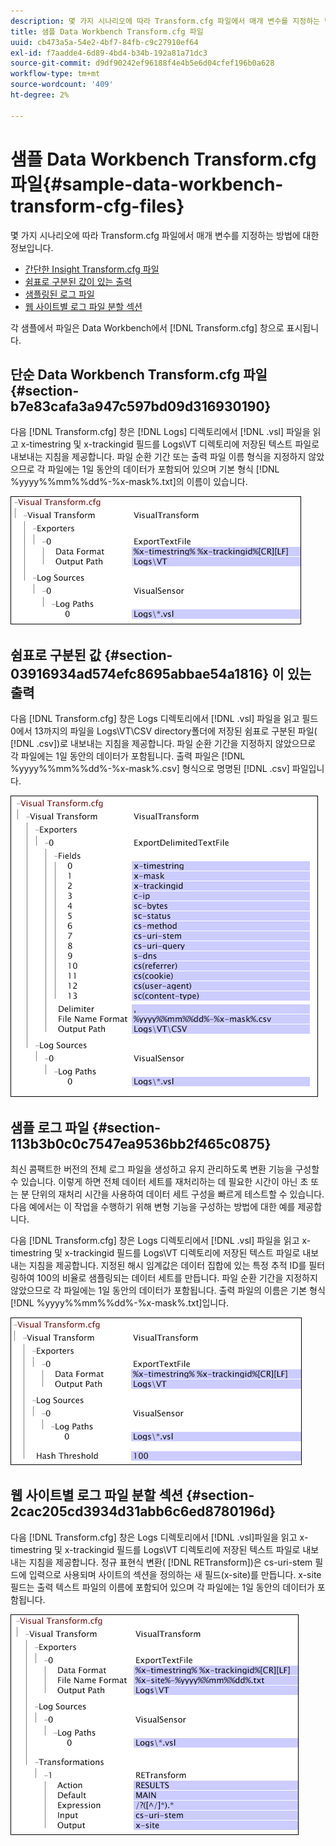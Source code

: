 ```yaml
---
description: 몇 가지 시나리오에 따라 Transform.cfg 파일에서 매개 변수를 지정하는 방법에 대한 정보입니다.
title: 샘플 Data Workbench Transform.cfg 파일
uuid: cb473a5a-54e2-4bf7-84fb-c9c27910ef64
exl-id: f7aadde4-6d89-4bd4-b34b-192a81a71dc3
source-git-commit: d9df90242ef96188f4e4b5e6d04cfef196b0a628
workflow-type: tm+mt
source-wordcount: '409'
ht-degree: 2%

---
```


# 샘플 Data Workbench Transform.cfg 파일{#sample-data-workbench-transform-cfg-files}

몇 가지 시나리오에 따라 Transform.cfg 파일에서 매개 변수를 지정하는 방법에 대한 정보입니다.

* [간단한 Insight Transform.cfg 파일](../../../../../home/c-dataset-const-proc/c-transf-func/c-config-files-transf/t-ins-transf-file/c-sample-transf-files.md#section-b7e83cafa3a947c597bd09d316930190)
* [쉼표로 구분된 값이 있는 출력](../../../../../home/c-dataset-const-proc/c-transf-func/c-config-files-transf/t-ins-transf-file/c-sample-transf-files.md#section-03916934ad574efc8695abbae54a1816)
* [샘플링된 로그 파일](../../../../../home/c-dataset-const-proc/c-transf-func/c-config-files-transf/t-ins-transf-file/c-sample-transf-files.md#section-113b3b0c0c7547ea9536bb2f465c0875)
* [웹 사이트별 로그 파일 분할 섹션](../../../../../home/c-dataset-const-proc/c-transf-func/c-config-files-transf/t-ins-transf-file/c-sample-transf-files.md#section-2cac205cd3934d31abb6c6ed8780196d)

각 샘플에서 파일은 Data Workbench에서 [!DNL Transform.cfg] 창으로 표시됩니다.

## 단순 Data Workbench Transform.cfg 파일 {#section-b7e83cafa3a947c597bd09d316930190}

다음 [!DNL Transform.cfg] 창은 [!DNL Logs] 디렉토리에서 [!DNL .vsl] 파일을 읽고 x-timestring 및 x-trackingid 필드를 Logs\VT 디렉토리에 저장된 텍스트 파일로 내보내는 지침을 제공합니다. 파일 순환 기간 또는 출력 파일 이름 형식을 지정하지 않았으므로 각 파일에는 1일 동안의 데이터가 포함되어 있으며 기본 형식 [!DNL %yyyy%%mm%%dd%-%x-mask%.txt]의 이름이 있습니다.

![](assets/cfg_VisualTransform_SimpleExample.png)

## 쉼표로 구분된 값 {#section-03916934ad574efc8695abbae54a1816} 이 있는 출력

다음 [!DNL Transform.cfg] 창은 Logs 디렉토리에서 [!DNL .vsl] 파일을 읽고 필드 0에서 13까지의 파일을 Logs\VT\CSV directory폴더에 저장된 쉼표로 구분된 파일( [!DNL .csv])로 내보내는 지침을 제공합니다. 파일 순환 기간을 지정하지 않았으므로 각 파일에는 1일 동안의 데이터가 포함됩니다. 출력 파일은 [!DNL %yyyy%%mm%%dd%-%x-mask%.csv] 형식으로 명명된 [!DNL .csv] 파일입니다.

![](assets/cfg_VisualTransform_CSVExample.png)

## 샘플 로그 파일 {#section-113b3b0c0c7547ea9536bb2f465c0875}

최신 콤팩트한 버전의 전체 로그 파일을 생성하고 유지 관리하도록 변환 기능을 구성할 수 있습니다. 이렇게 하면 전체 데이터 세트를 재처리하는 데 필요한 시간이 아닌 초 또는 분 단위의 재처리 시간을 사용하여 데이터 세트 구성을 빠르게 테스트할 수 있습니다. 다음 예에서는 이 작업을 수행하기 위해 변형 기능을 구성하는 방법에 대한 예를 제공합니다.

다음 [!DNL Transform.cfg] 창은 Logs 디렉토리에서 [!DNL .vsl] 파일을 읽고 x-timestring 및 x-trackingid 필드를 Logs\VT 디렉토리에 저장된 텍스트 파일로 내보내는 지침을 제공합니다. 지정된 해시 임계값은 데이터 집합에 있는 특정 추적 ID를 필터링하여 100의 비율로 샘플링되는 데이터 세트를 만듭니다. 파일 순환 기간을 지정하지 않았으므로 각 파일에는 1일 동안의 데이터가 포함됩니다. 출력 파일의 이름은 기본 형식 [!DNL %yyyy%%mm%%dd%-%x-mask%.txt]입니다.

![](assets/cfg_VisualTransform_SampledExample.png)

## 웹 사이트별 로그 파일 분할 섹션 {#section-2cac205cd3934d31abb6c6ed8780196d}

다음 [!DNL Transform.cfg] 창은 Logs 디렉토리에서 [!DNL .vsl]파일을 읽고 x-timestring 및 x-trackingid 필드를 Logs\VT 디렉토리에 저장된 텍스트 파일로 내보내는 지침을 제공합니다. 정규 표현식 변환( [!DNL RETransform])은 cs-uri-stem 필드에 입력으로 사용되며 사이트의 섹션을 정의하는 새 필드(x-site)를 만듭니다. x-site 필드는 출력 텍스트 파일의 이름에 포함되어 있으며 각 파일에는 1일 동안의 데이터가 포함됩니다.

![](assets/cfg_VisualTransform_SplittingExample.png)
